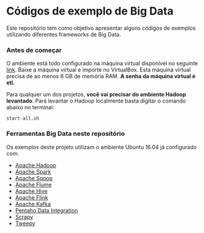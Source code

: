 
# Códigos de exemplo de Big Data

Este repositório tem como objetivo apresentar alguns códigos de exemplos utilizando diferentes frameworks de Big Data.

### Antes de começar

O ambiente está todo configurado na máquina virtual disponível no seguinte [link](https://www.dropbox.com/s/iaa7x3wxk35e4lm/ETL.ova). Baixe a máquina virtual e importe no VirtualBox. Esta máquina virtual precisa de ao menos 8 GB de memória RAM. **A senha da máquina virtual é etl.**

Para qualquer um dos projetos, **você vai precisar do ambiente Hadoop levantado**. Para levantar o Hadoop localmente basta digitar o comando abaixo no terminal:

~~~
start-all.sh
~~~

### Ferramentas Big Data neste repositório

Os exemplos deste projeto utilizam o ambiente Ubuntu 16.04 já configurado com:
- [Apache Hadoop](http://hadoop.apache.org/)
- [Apache Spark](https://spark.apache.org/)
- [Apache Sqoop](http://sqoop.apache.org/)
- [Apache Flume](https://flume.apache.org/)
- [Apache Hive](https://hive.apache.org/)
- [Apache Flink](https://flink.apache.org/)
- [Apache Kafka](https://kafka.apache.org/)
- [Pentaho Data Integration](https://www.hitachivantara.com/en-us/products/big-data-integration-analytics/pentaho-data-integration.html)
- [Scrapy](https://scrapy.org/)
- [Tweepy](http://www.tweepy.org/)

